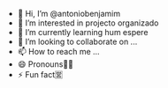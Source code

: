 - 👋 Hi, I’m @antoniobenjamim
- 👀 I’m interested in projecto organizado 
- 🌱 I’m currently learning hum espere
- 💞️ I’m looking to collaborate on ...
- 📫 How to reach me ...
- 😄 Pronouns🧘‍♂️
- ⚡ Fun fact🈺

<!---
antoniobenjamim/antoniobenjamim is a ✨ special ✨ repository because its `README.md` (this file) appears on your GitHub profile.
You can click the Preview link to take a look at your changes.
--->
